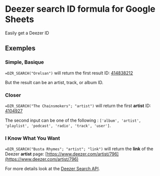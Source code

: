# Deezer search ID formula for Google Sheets
Easily get a Deezer ID

## Exemples

### Simple, Basique

`=DZR_SEARCH("Orelsan")` will return the first result ID: [414838212](https://www.deezer.com/artist/414838212)

But the result can be an artist, track, or album ID.

### Closer
`=DZR_SEARCH("The Chainsmokers"; "artist")` will return the first **artist** ID: [4104927](https://www.deezer.com/artist/4104927)

The second input can be one of the following : `['album', 'artist', 'playlist', 'podcast', 'radio', 'track', 'user']`.

### I Know What You Want
`=DZR_SEARCH("Busta Rhymes"; "artist"; "link")` will return the **link** of the Deezer **artist** page: [https://www.deezer.com/artist/796](https://www.deezer.com/artist/796)

For more details look at the [Deezer Search API](https://developers.deezer.com/api/search).
